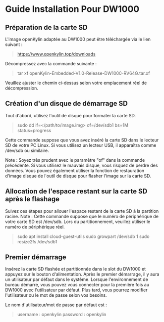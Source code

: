 # Guide Installation Pour DW1000

## Préparation de la carte SD

L'image openKylin adaptée au DW1000 peut être téléchargée via le lien suivant :
> https://www.openkylin.top/downloads

Décompressez avec la commande suivante :
> tar xf openKylin-Embedded-V1.0-Release-DW1000-RV64G.tar.xf

Veuillez ajuster le chemin ci-dessus selon votre emplacement réel de décompression.

## Création d'un disque de démarrage SD

Tout d'abord, utilisez l'outil de disque pour formater la carte SD.
> sudo dd if=</path/to/image.img> of=/dev/sdb1 bs=1M status=progress

Cette commande suppose que vous avez inséré la carte SD dans le lecteur SD de votre PC Linux. Si vous utilisez un lecteur USB, il apparaîtra comme /dev/sdb ou similaire.

Note : Soyez très prudent avec le paramètre "of" dans la commande précédente. Si vous utilisez le mauvais disque, vous risquez de perdre des données. Vous pouvez également utiliser la fonction de restauration d'image disque de l'outil de disque pour flasher l'image sur la carte SD.

## Allocation de l'espace restant sur la carte SD après le flashage

Suivez ces étapes pour allouer l'espace restant de la carte SD à la partition racine.
Note : Cette commande suppose que le numéro de périphérique de votre carte SD est /dev/sdb. Lors du partitionnement, veuillez utiliser le numéro de périphérique réel.

> sudo apt install cloud-guest-utils
> sudo growpart /dev/sdb 1
> sudo resize2fs /dev/sdb1

## Premier démarrage

Insérez la carte SD flashée et partitionnée dans le slot du DW1000 et appuyez sur le bouton d'alimentation. Après le premier démarrage, il y aura un utilisateur par défaut dans le système. Lorsque l'environnement de bureau démarre, vous pouvez vous connecter pour la première fois au DW1000 avec l'utilisateur par défaut. Plus tard, vous pourrez modifier l'utilisateur ou le mot de passe selon vos besoins.

Le nom d'utilisateur/mot de passe par défaut est :
> username : openkylin
> password : openkylin